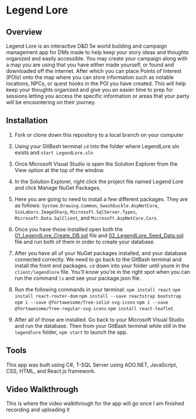 # Legend Lore

## Overview
Legend Lore is an interactive D&D 5e world building and campaign management app for DMs made to help keep your story ideas and thoughts organized and easily accessible. You may create your campaign along with a map you are using that you have either made yourself, or found and downloaded off the internet. After which you can place Points of Interest (POIs) onto the map where you can store information such as notable locations, NPCs, or quest hooks in the POI you have created. This will help keep your thoughts organized and give you an easier time to prep for sessions letting you access the specific information or areas that your party will be encountering on their journey.

## Installation
1. Fork or clone down this repository to a local branch on your computer
2. Using your GitBash terminal ``cd`` into the folder where LegendLore.sln exists and ``start LegendLore.sln``
3. Once Microsoft Visual Studio is open the Solution Explorer from the View option at the top of the window.
4. In the Solution Explorer, right click the project file named Legend Lore and click Manage NuGet Packages.
5. Here you are going to need to install a few different packages. They are as follows: ``System.Drawing.Common``, ``Swashbuckle.AspNetCore``, ``SixLabors.ImageSharp``, ``Microsoft.SqlServer.Types``, ``Microsoft.Data.SqlClient``, and ``Microsoft.AspNetCore.Cors``. 
6. Once you have those installed open both the [01_LegendLore_Create_DB.sql](https://github.com/Nic338/LegendLore/blob/main/01_LegendLore_Create_DB.sql) file and [02_LegendLore_Seed_Data.sql](https://github.com/Nic338/LegendLore/blob/main/02_LegendLore_Seed_Data.sql) file and run both of them in order to create your database.
7. After you have all of your NuGet packages installed, and your database connected correctly. We need to go back to the GitBash terminal and install the front end packages. ``cd`` down into your folder until youre in the ``client/legendlore`` file. You'll know you're in the right spot when you can run the command ``ls`` and see your package.json file.
8. Run the following commands in your terminal: ``npm install react`` ``npm install react-router-dom`` ``npm install --save reactstrap bootstrap`` ``npm i --save @fortawesome/free-solid-svg-icons``
``npm i --save @fortawesome/free-regular-svg-icons`` ``npm install react-leaflet``

9. After all of those are installed. Go back to your Microsoft Visual Studio and run the database. Then from your GitBash terminal while still in the ``legendlore`` folder, ``npm start`` to launch the app.


## Tools
This app was built using C#, T-SQL Server using ADO.NET, JavaScript, CSS, HTML, and React.js framework.

## Video Walkthrough

This is where the video walkthrough for the app will go once I am finished recording and uploading it
